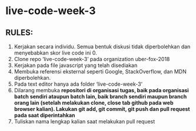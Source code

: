 # live-code-week-3

RULES:
------
1. Kerjakan secara individu. Semua bentuk diskusi tidak diperbolehkan dan menyebabkan skor live code ini 0.
2. Clone repo ‘live-code-week-3’ pada organization uber-fox-2018
3. Kerjakan pada file javascript yang telah disediakan
4. Membuka referensi eksternal seperti Google, StackOverflow, dan MDN diperbolehkan.
5. Pada text editor hanya ada folder ‘live-code-week-3‘
6. Dilarang membuka **repositori di organisasi tugas, baik pada organisasi batch sendiri ataupun batch lain, baik branch sendiri maupun branch orang lain (setelah melakukan clone, close tab github pada web browser kalian). Lakukan git add, git commit, git push dan pull request pada saat diperintahkan**
7. Tuliskan nama lengkap kalian saat melakukan pull request
